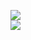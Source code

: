 [![](https://img.shields.io/badge/Made%20With-Github%20Spray-lightgrey.svg?style=for-the-badge&logo=github)](https://github.com/Annihil/github-spray#4160)  
[![](https://i.imgur.com/2DrTn0Z.gif)](https://github.com/Annihil/github-spray)